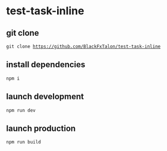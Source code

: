 # test-task-inline

## git clone

<code>git clone https://github.com/BlackFxTalon/test-task-inline</code>

## install dependencies

<code>npm i</code>

## launch development

<code>npm run dev</code>

## launch production

<code>npm run build</code>
